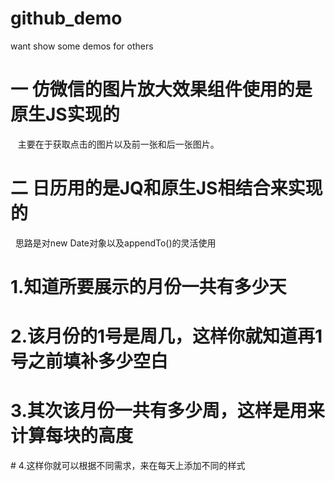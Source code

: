 # github_demo
want show some demos for others
# 一 仿微信的图片放大效果组件使用的是原生JS实现的
    主要在于获取点击的图片以及前一张和后一张图片。
# 二 日历用的是JQ和原生JS相结合来实现的
     思路是对new Date对象以及appendTo()的灵活使用
     
  # 1.知道所要展示的月份一共有多少天
   
  # 2.该月份的1号是周几，这样你就知道再1号之前填补多少空白
  
  # 3.其次该月份一共有多少周，这样是用来计算每块的高度
   
  # 4.这样你就可以根据不同需求，来在每天上添加不同的样式
